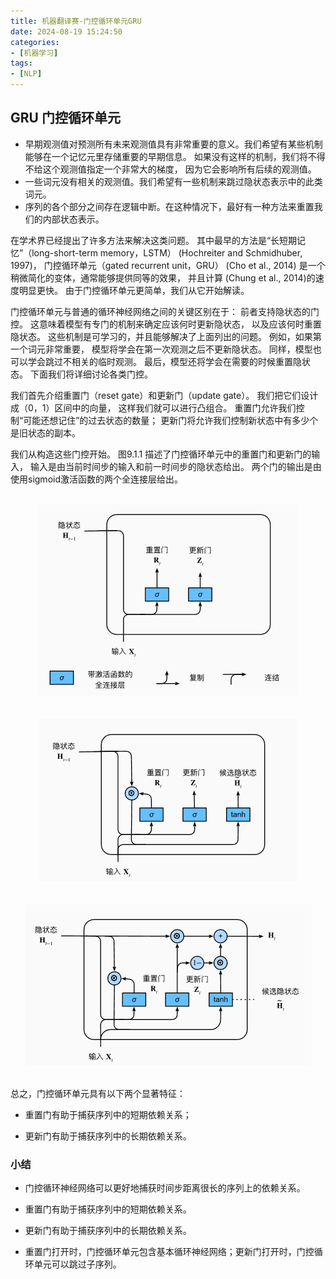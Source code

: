 ```yaml
---
title: 机器翻译赛-门控循环单元GRU
date: 2024-08-19 15:24:50
categories:
- [机器学习]
tags:
- [NLP]
---
```


## GRU 门控循环单元

- 早期观测值对预测所有未来观测值具有非常重要的意义。我们希望有某些机制能够在一个记忆元里存储重要的早期信息。 如果没有这样的机制，我们将不得不给这个观测值指定一个非常大的梯度， 因为它会影响所有后续的观测值。
- 一些词元没有相关的观测值。我们希望有一些机制来跳过隐状态表示中的此类词元。
- 序列的各个部分之间存在逻辑中断。在这种情况下，最好有一种方法来重置我们的内部状态表示。

在学术界已经提出了许多方法来解决这类问题。 其中最早的方法是“长短期记忆”（long-short-term memory，LSTM） (Hochreiter and Schmidhuber, 1997)， 
门控循环单元（gated recurrent unit，GRU） (Cho et al., 2014) 是一个稍微简化的变体，通常能够提供同等的效果， 并且计算 (Chung et al., 2014)的速度明显更快。 由于门控循环单元更简单，我们从它开始解读。

门控循环单元与普通的循环神经网络之间的关键区别在于： 前者支持隐状态的门控。 这意味着模型有专门的机制来确定应该何时更新隐状态， 以及应该何时重置隐状态。 这些机制是可学习的，并且能够解决了上面列出的问题。 例如，如果第一个词元非常重要， 模型将学会在第一次观测之后不更新隐状态。 同样，模型也可以学会跳过不相关的临时观测。 最后，模型还将学会在需要的时候重置隐状态。 下面我们将详细讨论各类门控。

我们首先介绍重置门（reset gate）和更新门（update gate）。 我们把它们设计成（0，1）区间中的向量， 这样我们就可以进行凸组合。 重置门允许我们控制“可能还想记住”的过去状态的数量； 更新门将允许我们控制新状态中有多少个是旧状态的副本。

我们从构造这些门控开始。 图9.1.1 描述了门控循环单元中的重置门和更新门的输入， 输入是由当前时间步的输入和前一时间步的隐状态给出。 两个门的输出是由使用sigmoid激活函数的两个全连接层给出。

<br>
<div align="center">
    <img src="机器翻译赛-门控循环单元GRU/01.png">
</div>
<br>

<br>
<div align="center">
    <img src="机器翻译赛-门控循环单元GRU/02.png">
</div>
<br>

<br>
<div align="center">
    <img src="机器翻译赛-门控循环单元GRU/03.png">
</div>
<br>

总之，门控循环单元具有以下两个显著特征：

- 重置门有助于捕获序列中的短期依赖关系；

- 更新门有助于捕获序列中的长期依赖关系。

### 小结
- 门控循环神经网络可以更好地捕获时间步距离很长的序列上的依赖关系。

- 重置门有助于捕获序列中的短期依赖关系。

- 更新门有助于捕获序列中的长期依赖关系。

- 重置门打开时，门控循环单元包含基本循环神经网络；更新门打开时，门控循环单元可以跳过子序列。
